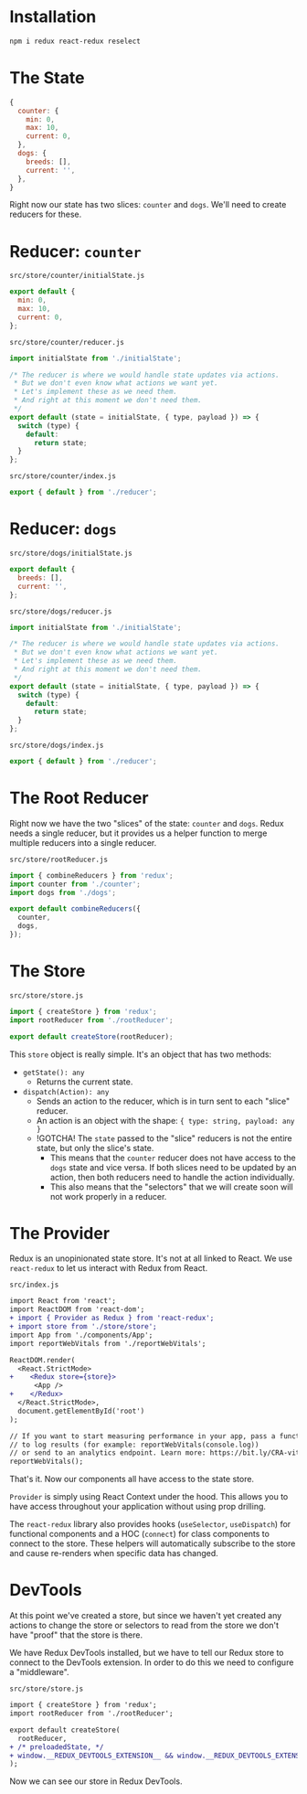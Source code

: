 # Installation
```bash
npm i redux react-redux reselect
```

# The State
```js
{
  counter: {
    min: 0,
    max: 10,
    current: 0,
  },
  dogs: {
    breeds: [],
    current: '',
  },
}
```

Right now our state has two slices: `counter` and `dogs`.  We'll need to create reducers for these.

# Reducer: `counter`
`src/store/counter/initialState.js`
```js
export default {
  min: 0,
  max: 10,
  current: 0,
};
```

`src/store/counter/reducer.js`
```js
import initialState from './initialState';

/* The reducer is where we would handle state updates via actions.  
 * But we don't even know what actions we want yet.
 * Let's implement these as we need them.
 * And right at this moment we don't need them.
 */
export default (state = initialState, { type, payload }) => {
  switch (type) {
    default:
      return state;
  }
};
```

`src/store/counter/index.js`
```js
export { default } from './reducer';
```

# Reducer: `dogs`
`src/store/dogs/initialState.js`
```js
export default {
  breeds: [],
  current: '',
};
```

`src/store/dogs/reducer.js`
```js
import initialState from './initialState';

/* The reducer is where we would handle state updates via actions.  
 * But we don't even know what actions we want yet.
 * Let's implement these as we need them.
 * And right at this moment we don't need them.
 */
export default (state = initialState, { type, payload }) => {
  switch (type) {
    default:
      return state;
  }
};
```

`src/store/dogs/index.js`
```js
export { default } from './reducer';
```

# The Root Reducer
Right now we have the two "slices" of the state: `counter` and `dogs`. Redux needs a single reducer, but it provides us a helper function to merge multiple reducers into a single reducer.

`src/store/rootReducer.js`
```js
import { combineReducers } from 'redux';
import counter from './counter';
import dogs from './dogs';

export default combineReducers({
  counter,
  dogs,
});
```

# The Store
`src/store/store.js`
```js
import { createStore } from 'redux';
import rootReducer from './rootReducer';

export default createStore(rootReducer);
```

This `store` object is really simple.  It's an object that has two methods:
- `getState(): any`
  - Returns the current state.
- `dispatch(Action): any`
  - Sends an action to the reducer, which is in turn sent to each "slice" reducer.
  - An action is an object with the shape: `{ type: string, payload: any }`
  - !GOTCHA! The `state` passed to the "slice" reducers is not the entire state, but only the slice's state.
    - This means that the `counter` reducer does not have access to the `dogs` state and vice versa. If both slices need to be updated by an action, then both reducers need to handle the action individually.
    - This also means that the "selectors" that we will create soon will not work properly in a reducer.
  
# The Provider
Redux is an unopinionated state store.  It's not at all linked to React.  We use `react-redux` to let us interact with Redux from React.

`src/index.js`
```diff
import React from 'react';
import ReactDOM from 'react-dom';
+ import { Provider as Redux } from 'react-redux';
+ import store from './store/store';
import App from './components/App';
import reportWebVitals from './reportWebVitals';

ReactDOM.render(
  <React.StrictMode>
+    <Redux store={store}>
      <App />
+    </Redux>
  </React.StrictMode>,
  document.getElementById('root')
);

// If you want to start measuring performance in your app, pass a function
// to log results (for example: reportWebVitals(console.log))
// or send to an analytics endpoint. Learn more: https://bit.ly/CRA-vitals
reportWebVitals();
```

That's it.  Now our components all have access to the state store.

`Provider` is simply using React Context under the hood.  This allows you to have access throughout your application without using prop drilling.

The `react-redux` library also provides hooks (`useSelector`, `useDispatch`) for functional components and a HOC (`connect`) for class components to connect to the store.  These helpers will automatically subscribe to the store and cause re-renders when specific data has changed.

# DevTools
At this point we've created a store, but since we haven't yet created any actions to change the store or selectors to read from the store we don't have "proof" that the store is there.

We have Redux DevTools installed, but we have to tell our Redux store to connect to the DevTools extension.  In order to do this we need to configure a "middleware".

`src/store/store.js`
```diff
import { createStore } from 'redux';
import rootReducer from './rootReducer';

export default createStore(
  rootReducer,
+ /* preloadedState, */
+ window.__REDUX_DEVTOOLS_EXTENSION__ && window.__REDUX_DEVTOOLS_EXTENSION__()
);
```

Now we can see our store in Redux DevTools.
